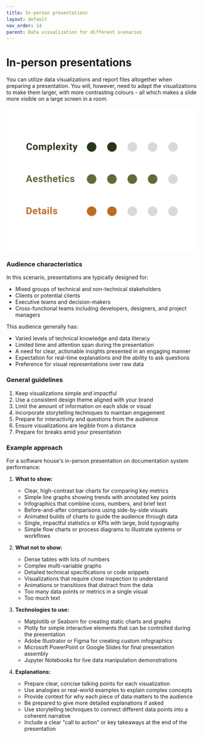 ```yaml
---
title: In-person presentations
layout: default
nav_order: 14
parent: Data visualization for different scenarios
---
```

# In-person presentations

You can utilize data visualizations and report files altogether when preparing a presentation. You will, however, need to adapt the visualizations to make them larger, with more contrasting colours - all which makes a slide more visible on a large screen in a room. 

![2/5 complexity, 4/5 aesthetics, 2/5 details](https://github.com/goooral/data_visualization_with_python/blob/main/images/prof4.png?raw=true)

### Audience characteristics
In this scenario, presentations are typically designed for:
- Mixed groups of technical and non-technical stakeholders
- Clients or potential clients
- Executive teams and decision-makers
- Cross-functional teams including developers, designers, and project managers

This audience generally has:
- Varied levels of technical knowledge and data literacy
- Limited time and attention span during the presentation
- A need for clear, actionable insights presented in an engaging manner
- Expectation for real-time explanations and the ability to ask questions
- Preference for visual representations over raw data

### General guidelines
1. Keep visualizations simple and impactful
2. Use a consistent design theme aligned with your brand
3. Limit the amount of information on each slide or visual
4. Incorporate storytelling techniques to maintain engagement
5. Prepare for interactivity and questions from the audience
6. Ensure visualizations are legible from a distance
7. Prepare for breaks amid your presentation

### Example approach

For a software house's in-person presentation on documentation system performance:

1. **What to show:**
   - Clear, high-contrast bar charts for comparing key metrics
   - Simple line graphs showing trends with annotated key points
   - Infographics that combine icons, numbers, and brief text
   - Before-and-after comparisons using side-by-side visuals
   - Animated builds of charts to guide the audience through data
   - Single, impactful statistics or KPIs with large, bold typography
   - Simple flow charts or process diagrams to illustrate systems or workflows

2. **What not to show:**
   - Dense tables with lots of numbers
   - Complex multi-variable graphs
   - Detailed technical specifications or code snippets
   - Visualizations that require close inspection to understand
   - Animations or transitions that distract from the data
   - Too many data points or metrics in a single visual
   - Too much text

3. **Technologies to use:**
   - Matplotlib or Seaborn for creating static charts and graphs
   - Plotly for simple interactive elements that can be controlled during the presentation
   - Adobe Illustrator or Figma for creating custom infographics
   - Microsoft PowerPoint or Google Slides for final presentation assembly
   - Jupyter Notebooks for live data manipulation demonstrations

4. **Explanations:**
   - Prepare clear, concise talking points for each visualization
   - Use analogies or real-world examples to explain complex concepts
   - Provide context for why each piece of data matters to the audience
   - Be prepared to give more detailed explanations if asked
   - Use storytelling techniques to connect different data points into a coherent narrative
   - Include a clear "call to action" or key takeaways at the end of the presentation
